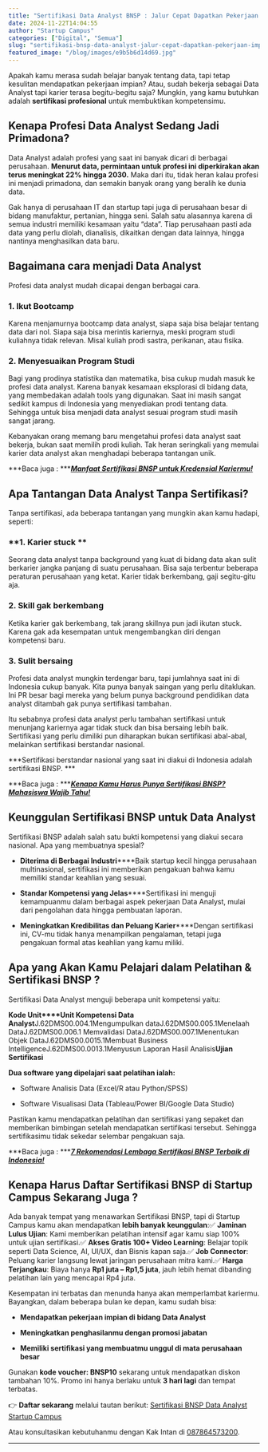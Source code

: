 ```yaml
---
title: "Sertifikasi Data Analyst BNSP : Jalur Cepat Dapatkan Pekerjaan Impian!"
date: 2024-11-22T14:04:55
author: "Startup Campus"
categories: ["Digital", "Semua"]
slug: "sertifikasi-bnsp-data-analyst-jalur-cepat-dapatkan-pekerjaan-impian"
featured_image: "/blog/images/e9b5b6d14d69.jpg"
---
```


Apakah kamu merasa sudah belajar banyak tentang data, tapi tetap kesulitan mendapatkan pekerjaan impian? Atau, sudah bekerja sebagai Data Analyst tapi karier terasa begitu-begitu saja? Mungkin, yang kamu butuhkan adalah **sertifikasi profesional** untuk membuktikan kompetensimu.  

## **Kenapa Profesi Data Analyst Sedang Jadi Primadona?**

Data Analyst adalah profesi yang saat ini banyak dicari di berbagai perusahaan. **Menurut data, permintaan untuk profesi ini diperkirakan akan terus meningkat 22% hingga 2030.** Maka dari itu, tidak heran kalau profesi ini menjadi primadona, dan semakin banyak orang yang beralih ke dunia data.

Gak hanya di perusahaan IT dan startup tapi juga di perusahaan besar di bidang manufaktur, pertanian, hingga seni. Salah satu alasannya karena di semua industri memiliki kesamaan yaitu “data”. Tiap perusahaan pasti ada data yang perlu diolah, dianalisis, dikaitkan dengan data lainnya, hingga nantinya menghasilkan data baru.

## **Bagaimana cara menjadi Data Analyst**

Profesi data analyst mudah dicapai dengan berbagai cara.

### **1. Ikut Bootcamp**

Karena menjamurnya bootcamp data analyst, siapa saja bisa belajar tentang data dari nol. Siapa saja bisa merintis kariernya, meski program studi kuliahnya tidak relevan. Misal kuliah prodi sastra, perikanan, atau fisika.

### **2. Menyesuaikan Program Studi**

Bagi yang prodinya statistika dan matematika, bisa cukup mudah masuk ke profesi data analyst. Karena banyak kesamaan eksplorasi di bidang data, yang membedakan adalah tools yang digunakan. Saat ini masih sangat sedikit kampus di Indonesia yang menyediakan prodi tentang data. Sehingga untuk bisa menjadi data analyst sesuai program studi masih sangat jarang. 

Kebanyakan orang memang baru mengetahui profesi data analyst saat bekerja, bukan saat memilih prodi kuliah. Tak heran seringkali yang memulai karier data analyst akan menghadapi beberapa tantangan unik. 

***Baca juga : ***[***Manfaat Sertifikasi BNSP untuk Kredensial Kariermu!***](https://startupcampus.id/blog/manfaat-sertifikasi-bnsp-untuk-kredensial-kariermu/)

## **Apa Tantangan Data Analyst Tanpa Sertifikasi?**

Tanpa sertifikasi, ada beberapa tantangan yang mungkin akan kamu hadapi, seperti:

### **1. Karier stuck **

Seorang data analyst tanpa background yang kuat di bidang data akan sulit berkarier jangka panjang di suatu perusahaan. Bisa saja terbentur beberapa peraturan perusahaan yang ketat. Karier tidak berkembang, gaji segitu-gitu aja.

### **2. Skill gak berkembang**

Ketika karier gak berkembang, tak jarang skillnya pun jadi ikutan stuck. Karena gak ada kesempatan untuk mengembangkan diri dengan kompetensi baru.

### **3. Sulit bersaing**

Profesi data analyst mungkin terdengar baru, tapi jumlahnya saat ini di Indonesia cukup banyak. Kita punya banyak saingan yang perlu ditaklukan. Ini PR besar bagi mereka yang belum punya background pendidikan data analyst ditambah gak punya sertifikasi tambahan.

Itu sebabnya profesi data analyst perlu tambahan sertifikasi untuk menunjang kariernya agar tidak stuck dan bisa bersaing lebih baik. Sertifikasi yang perlu dimiliki pun diharapkan bukan sertifikasi abal-abal, melainkan sertifikasi berstandar nasional.

> 
***Sertifikasi berstandar nasional yang saat ini diakui di Indonesia adalah sertifikasi BNSP. ***

***Baca juga : ***[***Kenapa Kamu Harus Punya Sertifikasi BNSP? Mahasiswa Wajib Tahu!***](https://startupcampus.id/blog/kenapa-sertifikasi-bnsp-wajib-kamu-punya-mahasiswa-wajib-baca/)

## **Keunggulan Sertifikasi BNSP untuk Data Analyst**

Sertifikasi BNSP adalah salah satu bukti kompetensi yang diakui secara nasional. Apa yang membuatnya spesial?

- **Diterima di Berbagai Industri******Baik startup kecil hingga perusahaan multinasional, sertifikasi ini memberikan pengakuan bahwa kamu memiliki standar keahlian yang sesuai.

- **Standar Kompetensi yang Jelas******Sertifikasi ini menguji kemampuanmu dalam berbagai aspek pekerjaan Data Analyst, mulai dari pengolahan data hingga pembuatan laporan.

- **Meningkatkan Kredibilitas dan Peluang Karier******Dengan sertifikasi ini, CV-mu tidak hanya menampilkan pengalaman, tetapi juga pengakuan formal atas keahlian yang kamu miliki.

## **Apa yang Akan Kamu Pelajari dalam Pelatihan & Sertifikasi BNSP ?**

Sertifikasi Data Analyst menguji beberapa unit kompetensi yaitu:

**Kode Unit****Unit Kompetensi Data Analyst**J.62DMS00.004.1Mengumpulkan dataJ.62DMS00.005.1Menelaah DataJ.62DMS00.006.1 Memvalidasi DataJ.62DMS00.007.1Menentukan Objek DataJ.62DMS00.0015.1Membuat Business IntelligenceJ.62DMS00.0013.1Menyusun Laporan Hasil Analisis**Ujian Sertifikasi**

**Dua software yang dipelajari saat pelatihan ialah:**

- Software Analisis Data (Excel/R atau Python/SPSS)

- Software Visualisasi Data (Tableau/Power BI/Google Data Studio)

Pastikan kamu mendapatkan pelatihan dan sertifikasi yang sepaket dan memberikan bimbingan setelah mendapatkan sertifikasi tersebut. Sehingga sertifikasimu tidak sekedar selembar pengakuan saja.

***Baca juga : ***[***7 Rekomendasi Lembaga Sertifikasi BNSP Terbaik di Indonesia!***](https://startupcampus.id/blog/7-rekomendasi-lembaga-sertifikasi-bnsp-terbaik-di-indonesia/)

## **Kenapa Harus Daftar Sertifikasi BNSP di Startup Campus Sekarang Juga ?**

Ada banyak tempat yang menawarkan Sertifikasi BNSP, tapi di Startup Campus kamu akan mendapatkan **lebih banyak keunggulan**:✅ **Jaminan Lulus Ujian**: Kami memberikan pelatihan intensif agar kamu siap 100% untuk ujian sertifikasi.✅ **Akses Gratis 100+ Video Learning**: Belajar topik seperti Data Science, AI, UI/UX, dan Bisnis kapan saja.✅ **Job Connector**: Peluang karier langsung lewat jaringan perusahaan mitra kami.✅ **Harga Terjangkau**: Biaya hanya **Rp1 juta – Rp1,5 juta**, jauh lebih hemat dibanding pelatihan lain yang mencapai Rp4 juta.

Kesempatan ini terbatas dan menunda hanya akan memperlambat kariermu. Bayangkan, dalam beberapa bulan ke depan, kamu sudah bisa:

- **Mendapatkan pekerjaan impian di bidang Data Analyst**

- **Meningkatkan penghasilanmu dengan promosi jabatan**

- **Memiliki sertifikasi yang membuatmu unggul di mata perusahaan besar**

Gunakan **kode voucher: BNSP10** sekarang untuk mendapatkan diskon tambahan 10%. Promo ini hanya berlaku untuk **3 hari lagi** dan tempat terbatas.

👉 **Daftar sekarang** melalui tautan berikut: [Sertifikasi BNSP Data Analyst Startup Campus](https://startupcampus.id/sertifikasi/bnsp-data-analyst)

Atau konsultasikan kebutuhanmu dengan Kak Intan di [087864573200](https://api.whatsapp.com/send/?phone=6287864573200&text&type=phone_number&app_absent=0).

** **
